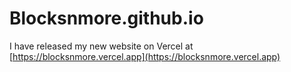 # Blocksnmore.github.io
I have released my new website on Vercel at [https://blocksnmore.vercel.app](https://blocksnmore.vercel.app)
